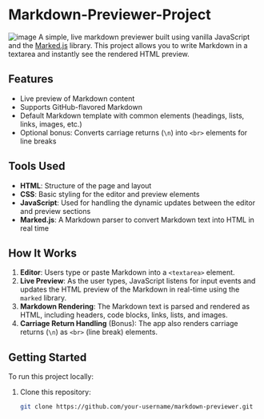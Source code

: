 # Markdown-Previewer-Project

![image](https://github.com/user-attachments/assets/2e3da39a-6f0a-4193-9dbf-2bf74e7ff0a7)
A simple, live markdown previewer built using vanilla JavaScript and the [Marked.js](https://github.com/markedjs/marked) library. This project allows you to write Markdown in a textarea and instantly see the rendered HTML preview.

## Features

- Live preview of Markdown content
- Supports GitHub-flavored Markdown
- Default Markdown template with common elements (headings, lists, links, images, etc.)
- Optional bonus: Converts carriage returns (`\n`) into `<br>` elements for line breaks

## Tools Used

- **HTML**: Structure of the page and layout
- **CSS**: Basic styling for the editor and preview elements
- **JavaScript**: Used for handling the dynamic updates between the editor and preview sections
- **Marked.js**: A Markdown parser to convert Markdown text into HTML in real time

## How It Works

1. **Editor**: Users type or paste Markdown into a `<textarea>` element.
2. **Live Preview**: As the user types, JavaScript listens for input events and updates the HTML preview of the Markdown in real-time using the `marked` library.
3. **Markdown Rendering**: The Markdown text is parsed and rendered as HTML, including headers, code blocks, links, lists, and images.
4. **Carriage Return Handling** (Bonus): The app also renders carriage returns (`\n`) as `<br>` (line break) elements.

## Getting Started

To run this project locally:

1. Clone this repository:
   ```bash
   git clone https://github.com/your-username/markdown-previewer.git
